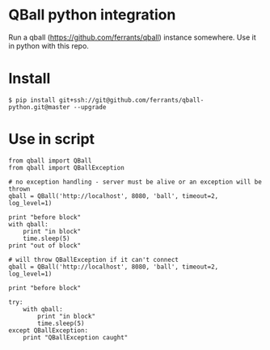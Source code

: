 QBall python integration
========================

Run a qball (https://github.com/ferrants/qball)  instance somewhere. Use it in python with this repo.

Install
=======
```
$ pip install git+ssh://git@github.com/ferrants/qball-python.git@master --upgrade
```

Use in script
=============
```
from qball import QBall
from qball import QBallException

# no exception handling - server must be alive or an exception will be thrown
qball = QBall('http://localhost', 8080, 'ball', timeout=2, log_level=1)

print "before block"
with qball:
    print "in block"
    time.sleep(5)
print "out of block"

# will throw QBallException if it can't connect
qball = QBall('http://localhost', 8080, 'ball', timeout=2, log_level=1)

print "before block"

try:
    with qball:
        print "in block"
        time.sleep(5)
except QBallException:
    print "QBallException caught"
```

